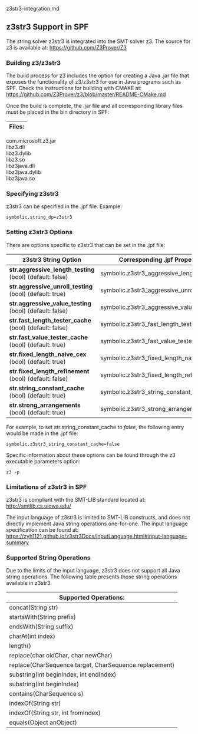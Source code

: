 z3str3-integration.md

## z3str3 Support in SPF ##

The string solver z3str3 is integrated into the SMT solver z3. The source for z3 is available at:
https://github.com/Z3Prover/Z3  

### Building z3/z3str3 ###

The build process for z3 includes the option for creating a Java .jar file that exposes the functionality of z3/z3str3 for use in Java programs such as SPF. Check the instructions for building with CMAKE at:  
https://github.com/Z3Prover/z3/blob/master/README-CMake.md   

Once the build is complete, the .jar file and all corresponding library files must be placed in the bin directory in SPF:

Files: |  
------ |
com.microsoft.z3.jar  
libz3.dll  
libz3.dylib  
libz3.so  
libz3java.dll  
libz3java.dylib  
libz3java.so  

### Specifying z3str3 ###

z3str3 can be specified in the .jpf file. Example:  

    symbolic.string_dp=z3str3

### Setting z3str3 Options ###

There are options specific to z3str3 that can be set in the .jpf file:

__z3str3 String Option__ | Corresponding .jpf Property:  
------------------------ | ----------------------------
__str.aggressive_length_testing__ (bool) (default: false) | symbolic.z3str3_aggressive_length_testing  
__str.aggressive_unroll_testing__ (bool) (default: true) | symbolic.z3str3_aggressive_unroll_testing  
__str.aggressive_value_testing__ (bool) (default: false) | symbolic.z3str3_aggressive_value_testing
__str.fast_length_tester_cache__ (bool) (default: false) | symbolic.z3str3_fast_length_tester_cache
__str.fast_value_tester_cache__ (bool) (default: true) | symbolic.z3str3_fast_value_tester_cache  
__str.fixed_length_naive_cex__ (bool) (default: true) | symbolic.z3str3_fixed_length_naive_cex  
__str.fixed_length_refinement__ (bool) (default: false) | symbolic.z3str3_fixed_length_refinement  
__str.string_constant_cache__ (bool) (default: true) | symbolic.z3str3_string_constant_cache  
__str.strong_arrangements__ (bool) (default: true) | symbolic.z3str3_strong_arrangements  


For example, to set str.string_constant_cache to _false_, the following entry would be made in the .jpf file:  

    symbolic.z3str3_string_constant_cache=false  

Specific information about these options can be found through the z3 executable parameters option:

    z3 -p

### Limitations of z3str3 in SPF ###  

z3str3 is compliant with the SMT-LIB standard located at:  
http://smtlib.cs.uiowa.edu/

The input language of z3str3 is limited to SMT-LIB constructs, and does not directly implement Java string operations one-for-one. The input language specification can be found at:  
https://zyh1121.github.io/z3str3Docs/inputLanguage.html#input-language-summary  

### Supported String Operations ###

Due to the limits of the input language, z3str3 does not support all Java string operations. The following table presents those string operations available in z3str3.

Supported Operations: |
--------------------- |
concat(String str)    |
startsWith(String prefix) |
endsWith(String suffix) |
charAt(int index) |
length() |
replace(char oldChar, char newChar) |
replace(CharSequence target, CharSequence replacement) |
substring(int beginIndex, int endIndex) |
substring(int beginIndex) |
contains(CharSequence s) |
indexOf(String str) |
indexOf(String str, int fromIndex) |
equals(Object anObject) |

